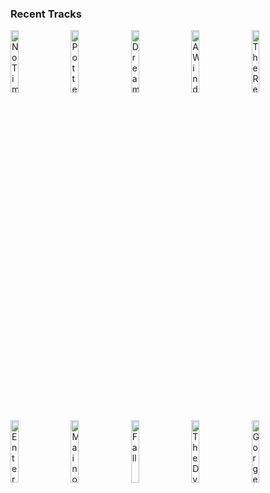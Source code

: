 ### Recent Tracks
[<img src='https://lastfm.freetls.fastly.net/i/u/300x300/a46a6c5e044fcf4630dd2411b5675c39.png' width='16%' height='16%' alt='No Time for Caution (From "Interstellar")'>](https://www.last.fm/music/london%2bmusic%2bworks/_/no%2btime%2bfor%2bcaution%2b%2528from%2b%2522interstellar%2522%2529)&nbsp;&nbsp;&nbsp;&nbsp;[<img src='https://lastfm.freetls.fastly.net/i/u/300x300/b8239e82186c4ecfcee074353b5cc5e0.png' width='16%' height='16%' alt='Potter Waltz'>](https://www.last.fm/music/patrick%2bdoyle/_/potter%2bwaltz)&nbsp;&nbsp;&nbsp;&nbsp;[<img src='https://lastfm.freetls.fastly.net/i/u/300x300/b1239e019346ccc52de078547d7dab01.png' width='16%' height='16%' alt='Dream Productions'>](https://www.last.fm/music/michael%2bgiacchino/_/dream%2bproductions)&nbsp;&nbsp;&nbsp;&nbsp;[<img src='https://lastfm.freetls.fastly.net/i/u/300x300/e79053f7d62b4e9cb377cce864a40d8e.png' width='16%' height='16%' alt='A Window to the Past'>](https://www.last.fm/music/john%2bwilliams/_/a%2bwindow%2bto%2bthe%2bpast)&nbsp;&nbsp;&nbsp;&nbsp;[<img src='https://lastfm.freetls.fastly.net/i/u/300x300/0088e7231d008e2b6968b808c0c119dd.png' width='16%' height='16%' alt='The Real Hero'>](https://www.last.fm/music/alan%2bsilvestri/_/the%2breal%2bhero)&nbsp;&nbsp;&nbsp;&nbsp;<br>[<img src='https://lastfm.freetls.fastly.net/i/u/300x300/a139fd993d3f489d84aaefba774f7d1d.png' width='16%' height='16%' alt='Enterprising Young Men'>](https://www.last.fm/music/michael%2bgiacchino/_/enterprising%2byoung%2bmen)&nbsp;&nbsp;&nbsp;&nbsp;[<img src='https://lastfm.freetls.fastly.net/i/u/300x300/f89fe1c152812843c6ba6eeda69725f0.png' width='16%' height='16%' alt='Main on End'>](https://www.last.fm/music/alan%2bsilvestri/_/main%2bon%2bend)&nbsp;&nbsp;&nbsp;&nbsp;[<img src='https://lastfm.freetls.fastly.net/i/u/300x300/598a910ff59e4fbca6a54307e5fee8fc.png' width='16%' height='16%' alt='Fall'>](https://www.last.fm/music/daft%2bpunk/_/fall)&nbsp;&nbsp;&nbsp;&nbsp;[<img src='https://lastfm.freetls.fastly.net/i/u/300x300/ba94ae4bc6e39beb6b517762e18d63de.png' width='16%' height='16%' alt='The Dying Gull'>](https://www.last.fm/music/geoff%2bzanelli/_/the%2bdying%2bgull)&nbsp;&nbsp;&nbsp;&nbsp;[<img src='https://lastfm.freetls.fastly.net/i/u/300x300/ce5054350b03ec0fd8b28b18f48554fb.png' width='16%' height='16%' alt='Gorgeous Beasts'>](https://www.last.fm/music/ramin%2bdjawadi/_/gorgeous%2bbeasts)&nbsp;&nbsp;&nbsp;&nbsp;<br>